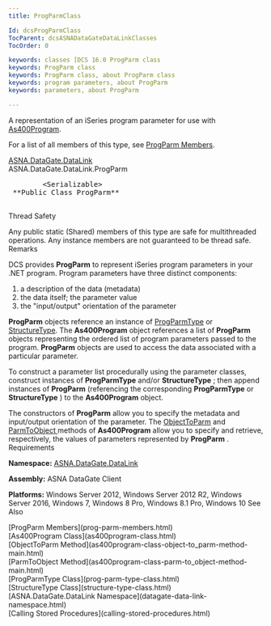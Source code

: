 ```yaml
---
title: ProgParmClass

Id: dcsProgParmClass
TocParent: dcsASNADataGateDataLinkClasses
TocOrder: 0

keywords: classes [DCS 16.0 ProgParm class
keywords: ProgParm class
keywords: ProgParm class, about ProgParm class
keywords: program parameters, about ProgParm
keywords: parameters, about ProgParm

---
```


A representation of an iSeries program parameter for use with [ As400Program](as400program-class.html).

For a list of all members of this type, see [ProgParm Members](prog-parm-members.html).

[ASNA.DataGate.DataLink](datagate-data-link-namespace.html) <br /> ASNA.DataGate.DataLink.<span>ProgParm</span>
<pre class="syntax" >
        <span>&lt;Serializable&gt;</span>
 **Public Class ProgParm** 
      </pre>

Thread Safety

Any public static (Shared) members of this type are safe for multithreaded operations. Any instance members are not guaranteed to be thread safe.
Remarks

DCS provides **ProgParm** to represent iSeries program parameters in your .NET program. Program parameters have three distinct components: 

1. a description of the data (metadata)
2. the data itself; the parameter value
3. the "input/output" orientation of the parameter

**ProgParm** objects reference an instance of [ProgParmType](prog-parm-type-class.html) or [StructureType](structure-type-class.html). The **As400Program** object references a list of **ProgParm** objects representing the ordered list of program parameters passed to the program. **ProgParm** objects are used to access the data associated with a particular parameter.

To construct a parameter list procedurally using the parameter classes, construct instances of **ProgParmType** and/or **StructureType** ; then append instances of **ProgParm** (referencing the corresponding **ProgParmType** or **StructureType** ) to the **As400Program** object. 

The constructors of **ProgParm** allow you to specify the metadata and input/output orientation of the parameter. The [ ObjectToParm](as400program-class-object-to_parm-method-main.html) and [ParmToObject ](as400program-class-parm-to_object-method-main.html)methods of **As400Program** allow you to specify and retrieve, respectively, the values of parameters represented by **ProgParm** .
Requirements

**Namespace:** [ASNA.DataGate.DataLink](datagate-data-link-namespace.html) 

**Assembly:** ASNA DataGate Client

**Platforms:** Windows Server 2012, Windows Server 2012 R2, Windows Server 2016, Windows 7, Windows 8 Pro, Windows 8.1 Pro, Windows 10
See Also

<dl />
      [ProgParm Members](prog-parm-members.html)
      <br />
      [As400Program Class](as400program-class.html)
      <br />
      [ObjectToParm Method](as400program-class-object-to_parm-method-main.html)
      <br />
      [ParmToObject Method](as400program-class-parm-to_object-method-main.html)
      <br />
      [ProgParmType Class](prog-parm-type-class.html)
      <br />
      [StructureType Class](structure-type-class.html)
      <br />
      [ASNA.DataGate.DataLink Namespace](datagate-data-link-namespace.html)
      <br />
      [Calling Stored Procedures](calling-stored-procedures.html)


